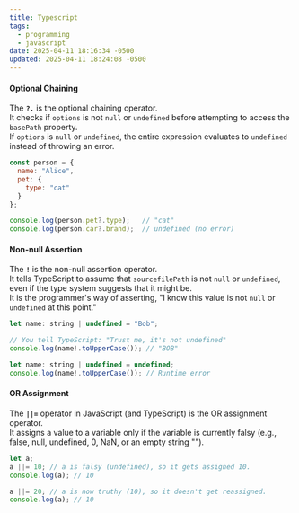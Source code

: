 ```yaml
---
title: Typescript
tags:
  - programming
  - javascript
date: 2025-04-11 18:16:34 -0500
updated: 2025-04-11 18:24:08 -0500
---
```


#### Optional Chaining

The **`?.`** is the optional chaining operator.  
It checks if `options` is not `null` or `undefined` before attempting to access the `basePath` property.  
If `options` is `null` or `undefined`, the entire expression evaluates to `undefined` instead of throwing an error.

```js
const person = {
  name: "Alice",
  pet: {
    type: "cat"
  }
};

console.log(person.pet?.type);   // "cat"
console.log(person.car?.brand);  // undefined (no error)
```

#### Non-null Assertion

The **`!`** is the non-null assertion operator.  
It tells TypeScript to assume that `sourcefilePath` is not `null` or `undefined`, even if the type system suggests that it might be.  
It is the programmer's way of asserting, "I know this value is not `null` or `undefined` at this point."

```js
let name: string | undefined = "Bob";

// You tell TypeScript: "Trust me, it's not undefined"
console.log(name!.toUpperCase()); // "BOB"

let name: string | undefined = undefined;
console.log(name!.toUpperCase()); // Runtime error
```

#### OR Assignment

The **`||=`** operator in JavaScript (and TypeScript) is the OR assignment operator.  
It assigns a value to a variable only if the variable is currently falsy (e.g., false, null, undefined, 0, NaN, or an empty string "").

```js
let a;
a ||= 10; // a is falsy (undefined), so it gets assigned 10.
console.log(a); // 10

a ||= 20; // a is now truthy (10), so it doesn't get reassigned.
console.log(a); // 10
```
